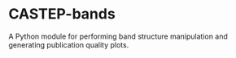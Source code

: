 # CASTEP-bands
A Python module for performing band structure manipulation and generating publication quality plots.
